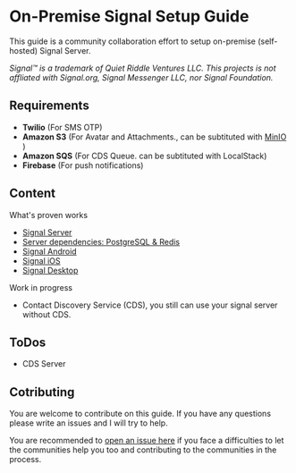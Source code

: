 # On-Premise Signal Setup Guide

This guide is a community collaboration effort to setup on-premise (self-hosted) Signal Server.

*Signal™ is a trademark of Quiet Riddle Ventures LLC. This projects is not affliated with Signal.org, Signal Messenger LLC, nor Signal Foundation.*

## Requirements
* **Twilio** (For SMS OTP)
* **Amazon S3** (For Avatar and Attachments., can be subtituted with [MinIO](../master/signal-minio) )
* **Amazon SQS** (For CDS Queue. can be subtituted with LocalStack)
* **Firebase** (For push notifications)

## Content
What's proven works
* [Signal Server](../master/signal-server)
* [Server dependencies: PostgreSQL & Redis](../master/signal-docker)
* [Signal Android](../master/signal-android)
* [Signal iOS](../master/signal-ios)
* [Signal Desktop](../master/signal-desktop)

Work in progress
* Contact Discovery Service (CDS), you still can use your signal server without CDS.

## ToDos

* CDS Server

## Cotributing
You are welcome to contribute on this guide. If you have any questions please write an issues and I will try to help.

You are recommended to [open an issue here](../../issues/new/choose) if you face a difficulties to let the communities help you too and contributing to the communities in the process.
